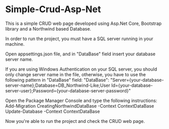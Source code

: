 # Simple-Crud-Asp-Net
This is a simple CRUD web page developed using Asp.Net Core, Bootstrap library and a Northwind based Database.

In order to run the project, you must have a SQL server running in your machine.

Open appsettings.json file, and in "DataBase" field insert your database server name.

If you are using Windows Authentication on your SQL server, you should only change server name in the file, otherwise, you have to use the following pattern in "DataBase" field: "DataBase": "Server={your-database-server-name};Database=DB_Northwind-Like;User Id={your-database-server-user};Password={your-database-server-password}"

Open the Package Manager Console and type the following instructions: 
  Add-Migration CreatingNorthwindDataBase -Context ContextDataBase
  Update-Database -Context ContextDataBase
  
Now you're able to run the project and check the CRUD web page.
